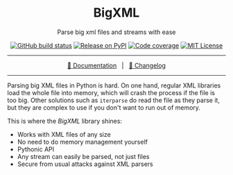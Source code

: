 <div align="center" size="15px">

# BigXML

Parse big xml files and streams with ease

[![GitHub build status](https://img.shields.io/github/workflow/status/rogdham/bigxml/build/master)](https://github.com/rogdham/bigxml/actions?query=branch:master)&nbsp;[![Release on PyPI](https://img.shields.io/pypi/v/bigxml)](https://pypi.org/project/bigxml/)&nbsp;[![Code coverage](https://img.shields.io/badge/coverage-100%25-brightgreen)](https://github.com/rogdham/bigxml/search?q=fail+under&type=Code)&nbsp;[![MIT License](https://img.shields.io/pypi/l/bigxml)](https://github.com/Rogdham/bigxml/blob/master/LICENSE.txt)

---

[:book: Documentation](./docs/)&nbsp;&nbsp;&nbsp;|&nbsp;&nbsp;&nbsp;[:page_with_curl: Changelog](./CHANGELOG.md)

</div>

---

Parsing big XML files in Python is hard. On one hand, regular XML libraries load the
whole file into memory, which will crash the process if the file is too big. Other
solutions such as `iterparse` do read the file as they parse it, but they are complex to
use if you don't want to run out of memory.

This is where the _BigXML_ library shines:

- Works with XML files of any size
- No need to do memory management yourself
- Pythonic API
- Any stream can easily be parsed, not just files
- Secure from usual attacks against XML parsers
